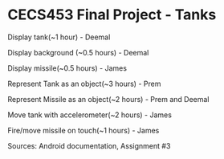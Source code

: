 CECS453 Final Project - Tanks
=====

Display tank(~1 hour) - Deemal

Display background (~0.5 hours) - Deemal

Display missile(~0.5 hours) - James

Represent Tank as an object(~3 hours) - Prem

Represent Missile as an object(~2 hours) - Prem and Deemal

Move tank with accelerometer(~2 hours) - James

Fire/move missile on touch(~1 hours) - James

Sources:
 Android documentation, Assignment #3
